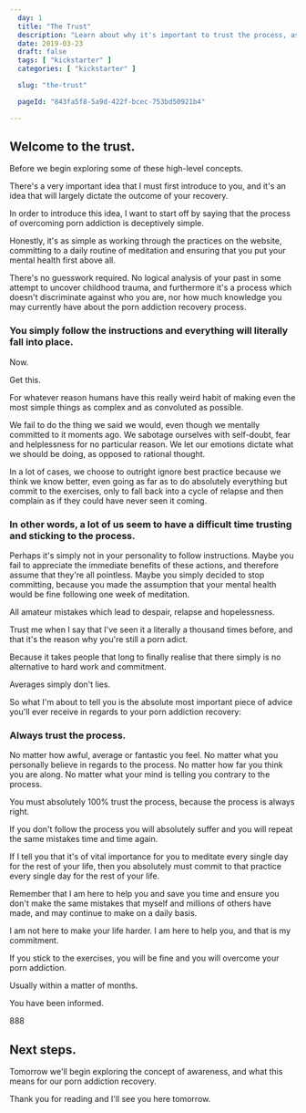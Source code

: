 ```yaml
---
  day: 1
  title: "The Trust"
  description: "Learn about why it's important to trust the process, as well as the consequences if you don't."
  date: 2019-03-23
  draft: false
  tags: [ "kickstarter" ]
  categories: [ "kickstarter" ]

  slug: "the-trust"

  pageId: "843fa5f8-5a9d-422f-bcec-753bd50921b4"

---
```



## Welcome to the trust.

Before we begin exploring some of these high-level concepts.

There's a very important idea that I must first introduce to you, and it's an idea that will largely dictate the outcome of your  recovery.

In order to introduce this idea, I want to start off by saying that the process of overcoming porn addiction is deceptively simple.

Honestly, it's as simple as working through the practices on the website, committing to a daily routine of meditation and ensuring that you put your mental health first above all.

There's no guesswork required. No logical analysis of your past in some attempt to uncover childhood trauma, and furthermore it's a process which doesn't discriminate against who you are, nor how much knowledge you may currently have about the porn addiction recovery process.


### You simply follow the instructions and everything will literally fall into place.


Now.

Get this.

For whatever reason humans have this really weird habit of making even the most simple things as complex and as convoluted as possible.

We fail to do the thing we said we would, even though we mentally committed to it moments ago. We sabotage ourselves with self-doubt, fear and helplessness for no particular reason. We let our emotions dictate what we should be doing, as opposed to rational thought.

In a lot of cases, we choose to outright ignore best practice because we think we know better, even going as far as to do absolutely everything but commit to the exercises, only to fall back into a cycle of relapse and then complain as if they could have never seen it coming.


### In other words, a lot of us seem to have a difficult time trusting and sticking to the process.


Perhaps it's simply not in your personality to follow instructions. Maybe you fail to appreciate the immediate benefits of these actions, and therefore assume that they're all pointless. Maybe you simply decided to stop committing, because you made the assumption that your mental health would be fine following one week of meditation.

All amateur mistakes which lead to despair, relapse and hopelessness.

Trust me when I say that I've seen it a literally a thousand times before, and that it's the reason why you're still a porn adict.

Because it takes people that long to finally realise that there simply is no alternative to hard work and commitment.

Averages simply don't lies.

So what I'm about to tell you is the absolute most important piece of advice you'll ever receive in regards to your porn addiction recovery:


### Always trust the process.


No matter how awful, average or fantastic you feel. No matter what you personally believe in regards to the process. No matter how far you think you are along. No matter what your mind is telling you contrary to the process.

You must absolutely 100% trust the process, because the process is always right.

If you don't follow the process you will absolutely suffer and you will repeat the same mistakes time and time again.

If I tell you that it's of vital importance for you to meditate every single day for the rest of your life, then you absolutely must commit to that practice every single day for the rest of your life.

Remember that I am here to help you and save you time and ensure you don't make the same mistakes that myself and millions of others have made, and may continue to make on a daily basis.

I am not here to make your life harder. I am here to help you, and that is my commitment.

If you stick to the exercises, you will be fine and you will overcome your porn addiction.

Usually within a matter of months.

You have been informed.


888


## Next steps.

Tomorrow we'll begin exploring the concept of awareness, and what this means for our porn addiction recovery.

Thank you for reading and I'll see you here tomorrow.
